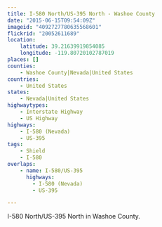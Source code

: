 ```yaml
---
title: I-580 North/US-395 North - Washoe County
date: "2015-06-15T09:54:09Z"
imageid: "4092727780635568601"
flickrid: "20052611689"
location:
    latitude: 39.21639919854085
    longitude: -119.80720102787019
places: []
counties:
    - Washoe County|Nevada|United States
countries:
    - United States
states:
    - Nevada|United States
highwaytypes:
    - Interstate Highway
    - US Highway
highways:
    - I-580 (Nevada)
    - US-395
tags:
    - Shield
    - I-580
overlaps:
    - name: I-580/US-395
      highways:
        - I-580 (Nevada)
        - US-395

---
```

I-580 North/US-395 North in Washoe County.
